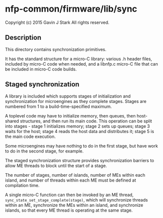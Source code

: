 # nfp-common/firmware/lib/sync

 Copyright (c) 2015 Gavin J Stark
 All rights reserved.

## Description

This directory contains synchronization primitives.

It has the standard structure for a micro-C library: various <area>.h
header files, included by micro-C code when needed, and a libnfp.c
micro-C file that can be included in micro-C code builds.

## Staged synchronization

A library is included which supports stages of initialization and
synchronization for microengines as they complete stages. Stages are
numbered from 1 to a build-time-specified maximum.

A toplevel code may have to initialize memory, then queues, then
host-shared structures, and then run its main code. This operation can
be split into stages - stage 1 initializes memory; stage 2 sets up
queues; stage 3 waits for the host; stage 4 reads the host data and
distributes it; stage 5 is the main code execution.

Some microengines may have nothing to do in the first stage, but have
work to do in the second stage, for example.

The staged synchronization structure provides synchronization barriers
to allow ME threads to block until the start of a stage.

The number of stages, number of islands, number of MEs within each
island, and number of threads within each ME must be defined at
compilation time.

A single micro-C function can then be invoked by an ME thread,
`sync_state_set_stage_complete(stage)`, which will synchronize threads
within an ME, synchronize the MEs within an island, and synchronize
islands, so that every ME thread is operating at the same stage.
